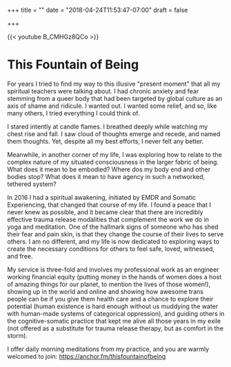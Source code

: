 +++
title = ""
date = "2018-04-24T11:53:47-07:00"
draft = false

+++

{{< youtube B_CMHGz8QCo >}}

# This Fountain of Being

For years I tried to find my way to this illusive "present moment" that all my
spiritual teachers were talking about. I had chronic anxiety and fear stemming
from a queer body that had been targeted by global culture as an axis of shame 
and ridicule. I wanted out. I wanted some relief, and so, like many others,
I tried everything I could think of.

I stared intently at candle flames. I breathed deeply while watching my chest
rise and fall. I saw cloud of thoughts emerge and recede, and named them thoughts.
Yet, despite all my best efforts, I never felt any better.

Meanwhile, in another corner of my life, I was exploring how to relate to the
complex nature of my situated consciousness in the larger fabric of being. 
What does it mean to be embodied? Where dos my body end and other bodies stop?
What does it mean to have agency in such a networked, tethered system?

In 2016 I had a spiritual awakening, initiated by EMDR and Somatic Experiencing,
that changed that course of my life. I found a peace that I never knew as possible,
and it became clear that there are incredibly effective trauma release modalities
that complement the work we do in yoga and meditation. One of the hallmark signs
of someone who has shed their fear and pain skin, is that they change the course
of their lives to serve others. I am no different, and my life is now dedicated 
to exploring ways to create the necessary conditions for others to feel safe, loved, 
witnessed, and free.

My service is three-fold and involves my professional work as an engineer
working financial equity (putting money in the hands of women does a host of 
amazing things for our planet, to mention the lives of those women!), showing up 
in the world and online and showing how awesome trans people can be if you give 
them health care and a chance to explore their potential (human existence is 
hard enough without us muddying the water with human-made 
systems of categorical oppression), and guiding others in the cognitive-somatic 
practice that kept me alive all those years in my exile (not offered as a 
substitute for trauma release therapy, but as comfort in the storm). 

I offer daily morning meditations from my practice, and you are 
warmly welcomed to join: https://anchor.fm/thisfountainofbeing
